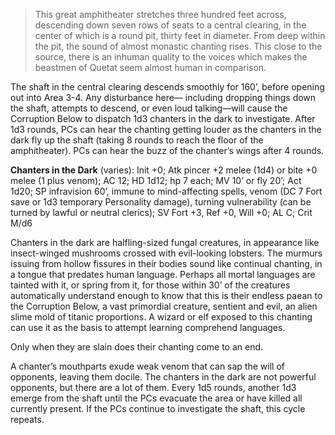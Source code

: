 > This great amphitheater stretches three hundred feet across, descending down seven rows of seats to a central clearing, in the center of which is a round pit, thirty feet in diameter. From deep within the pit, the sound of almost monastic chanting rises. This close to the source, there is an inhuman quality to the voices which makes the beastmen of Quetat seem almost human in comparison.

The shaft in the central clearing descends smoothly for 160’, before opening out into Area 3-4. Any disturbance here— including dropping things down the shaft, attempts to descend, or even loud talking—will cause the Corruption Below to dispatch 1d3 chanters in the dark to investigate. After 1d3 rounds, PCs can hear the chanting getting louder as the chanters in the dark fly up the shaft (taking 8 rounds to reach the floor of the amphitheater). PCs can hear the buzz of the chanter’s wings after 4 rounds.

**Chanters in the Dark** (varies): Init +0; Atk pincer +2 melee (1d4) or bite +0 melee (1 plus venom); AC 12; HD 1d12; hp 7 each; MV 10’ or fly 20’; Act 1d20; SP infravision 60’, immune to mind-affecting spells, venom (DC 7 Fort save or 1d3 temporary Personality damage), turning vulnerability (can be turned by lawful or neutral clerics); SV Fort +3, Ref +0, Will +0; AL C; Crit M/d6

Chanters in the dark are halfling-sized fungal creatures, in appearance like insect-winged mushrooms crossed with evil-looking lobsters. The murmurs issuing from hollow fissures in their bodies sound like continual chanting, in a tongue that predates human language. Perhaps all mortal languages are tainted with it, or spring from it, for those within 30’ of the creatures automatically understand enough to know that this is their endless paean to the Corruption Below, a vast primordial creature, sentient and evil, an alien slime mold of titanic proportions. A wizard or elf exposed to this chanting can use it as the basis to attempt learning comprehend languages.

Only when they are slain does their chanting come to an end.

A chanter’s mouthparts exude weak venom that can sap the will of opponents, leaving them docile. The chanters in the dark are not powerful opponents, but there are a lot of them. Every 1d5 rounds, another 1d3 emerge from the shaft until the PCs evacuate the area or have killed all currently present. If the PCs continue to investigate the shaft, this cycle repeats.